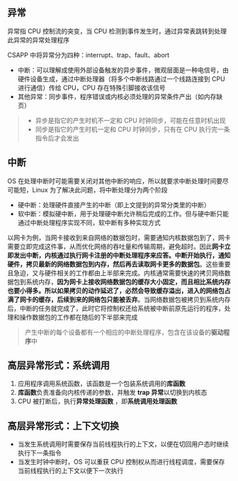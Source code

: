 ## 异常

异常指 CPU 控制流的突变，当 CPU 检测到事件发生时，通过异常表跳转到处理此异常的异常处理程序

CSAPP 中将异常分为四种：interrupt、trap、fault、abort

* 中断：可以理解成使用外部设备触发的异步事件，微观层面是一种电信号，由硬件设备生成，通过中断处理器（将多个中断线路通过一个线路连接到 CPU 进行通信）传给 CPU，CPU 存在特殊引脚接收该信号
* 其他异常：同步事件，程序错误或内核必须处理的异常条件产出（如内存缺页）

> * 异步是指它的产生时机不一定和 CPU 时钟同步，可能在任意时机出现
> * 同步是指它的产生时机一定和 CPU 时钟同步，只有在 CPU 执行完一条指令后才会发出

## 中断

OS 在处理中断时可能需要关闭对其他中断的响应，所以就要求中断处理时间要尽可能短，Linux 为了解决此问题，将中断处理分为两个阶段

* 硬中断：处理硬件直接产生的中断（即上文提到的异常分类里的中断）
* 软中断：模拟硬中断，用于处理硬中断允许稍后完成的工作。但与硬中断只能通过中断处理程序实现不同，软中断有多种实现方式
 
以网卡为例，当网卡接收到来自网络的数据包时，需要通知内核数据包到了，网卡需要立即完成这件事，从而优化网络的吞吐量和传输周期，避免超时。因此**网卡立即发出中断，内核通过执行网卡注册的中断处理程序来应答。中断开始执行，通知硬件，拷贝最新的网络数据包到内存，然后再去读取网卡更多的数据包**。这些重要且急迫，又与硬件相关的工作都由上半部来完成。内核通常需要快速的拷贝网络数据包到系统内存，**因为网卡上接收网络数据包的缓存大小固定，而且相比系统内存也要小得多。所以如果拷贝的动作延迟了，必然会导致缓存溢出，进入的网络包占满了网卡的缓存，后续到来的网络包只能被丢弃**。当网络数据包被拷贝到系统内存后，中断的任务就完成了，此时它将控制权还给系统被中断前原先运行的程序，处理和操作数据包的工作都在随后的下半部来完成

> 产生中断的每个设备都有一个相应的中断处理程序，包含在该设备的**驱动程序**中

## 高层异常形式：系统调用

1. 应用程序调用系统函数，该函数是一个包装系统调用的**库函数** 
2. **库函数**负责准备向内核传递的参数，并触发 **trap 异常**以切换到内核态
3. CPU 被打断后，执行**异常处理函数** ，即**系统调用处理函数**

## 高层异常形式：上下文切换

* 当发生系统调用时需要保存当前线程执行的上下文，以便在切回用户态时继续执行下一条指令
* 当发生时钟中断时，OS 可以重获 CPU 控制权从而进行线程调度，需要保存当前线程执行的上下文以便下一次执行